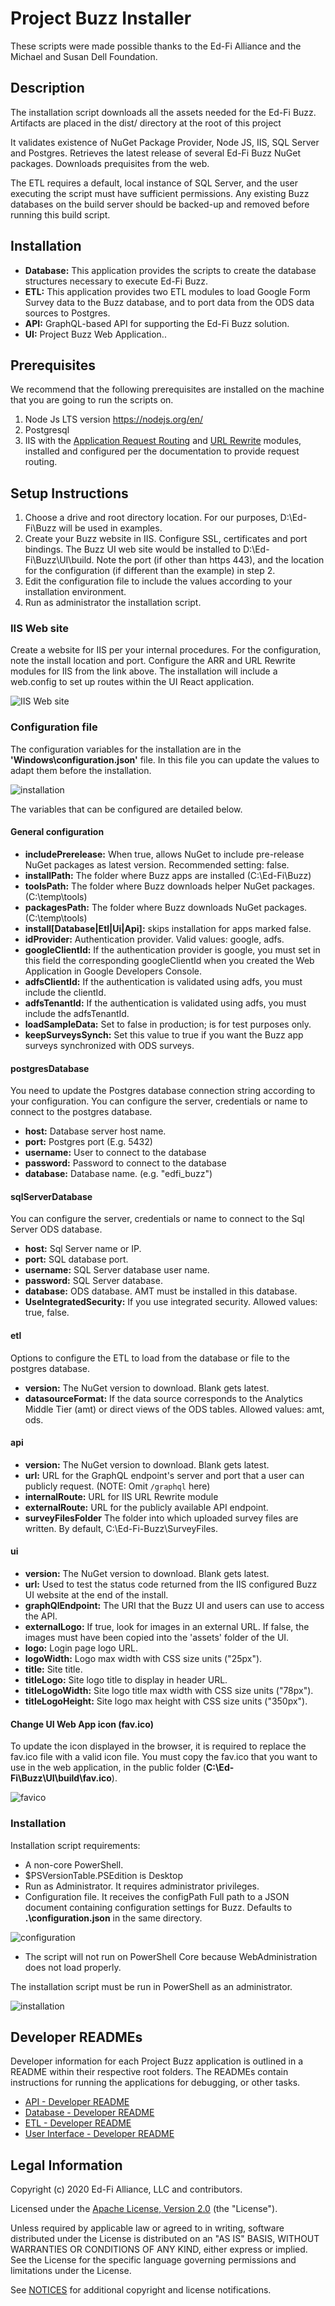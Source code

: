 # Project Buzz Installer

These scripts were made possible thanks to the Ed-Fi Alliance and the Michael and Susan Dell Foundation.

## Description

The installation script downloads all the assets needed for the Ed-Fi Buzz. Artifacts are placed in the dist/ directory at the root of this project

It validates existence of NuGet Package Provider, Node JS, IIS, SQL Server and Postgres. Retrieves the latest release of several Ed-Fi Buzz NuGet packages. Downloads prequisites from the web.

The ETL requires a default, local instance of SQL Server, and the user executing the script must have sufficient permissions. Any existing Buzz databases on the build server should be backed-up and removed before running this build script.

## Installation
- **Database:** This application provides the scripts to create the database structures necessary to execute Ed-Fi Buzz.
- **ETL:** This application provides two ETL modules to load Google Form Survey data to the Buzz database, and to port data from the ODS data sources to Postgres.
- **API:** GraphQL-based API for supporting the Ed-Fi Buzz solution.
- **UI:** Project Buzz Web Application..

## Prerequisites
We recommend that the following prerequisites are installed on the machine that you are going to run the scripts on.

1. Node Js LTS version https://nodejs.org/en/
2. Postgresql
3. IIS with the [Application Request Routing](https://www.iis.net/downloads/microsoft/application-request-routing) and [URL Rewrite](https://www.iis.net/downloads/microsoft/url-rewrite) modules, installed and configured per the documentation to provide request routing.

## Setup Instructions
1. Choose a drive and root directory location. For our purposes, D:\Ed-Fi\Buzz will be used in examples.
1. Create your Buzz website in IIS. Configure SSL, certificates and port bindings. The Buzz UI web site would be installed to D:\Ed-Fi\Buzz\UI\build. Note the port (if other than https 443), and the location for the configuration (if different than the example) in step 2.
2. Edit the configuration file to include the values according to your installation environment.
3. Run as administrator the installation script.

### IIS Web site

Create a website for IIS per your internal procedures. For the configuration, note the install location and port. Configure the ARR and URL Rewrite modules for IIS from the link above. The installation will include a web.config to set up routes within the UI React application.

![IIS Web site](./images/iis-bindings-sm.png)

### Configuration file

The configuration variables for the installation are in the **'Windows\configuration.json'** file. In this file you can update the values to adapt them before the installation.

![installation](./images/configFile.png)

The variables that can be configured are detailed below.

#### General configuration

- **includePrerelease:** When true, allows NuGet to include pre-release NuGet packages as latest version. Recommended setting: false.
- **installPath:** The folder where Buzz apps are installed (C:\Ed-Fi\Buzz)
- **toolsPath:** The folder where Buzz downloads helper NuGet packages. (C:\temp\tools)
- **packagesPath:** The folder where Buzz downloads NuGet packages. (C:\temp\tools)
- **install[Database|Etl|Ui|Api]:** skips installation for apps marked false.
- **idProvider:** Authentication provider. Valid values: google, adfs.
- **googleClientId:** If the authentication provider is google, you must set in this field the corresponding googleClientId when you created the Web Application in Google Developers Console.
- **adfsClientId:** If the authentication is validated using adfs, you must include the clientId.
- **adfsTenantId:** If the authentication is validated using adfs, you must include the adfsTenantId.
- **loadSampleData:** Set to false in production; is for test purposes only.
- **keepSurveysSynch:** Set this value to true if you want the Buzz app surveys synchronized with ODS surveys.

#### postgresDatabase

You need to update the Postgres database connection string according to your configuration. You can configure the server, credentials or name to connect to the postgres database.

- **host:** Database server host name.
- **port:** Postgres port (E.g. 5432)
- **username:** User to connect to the database
- **password:** Password to connect to the database
- **database:** Database name. (e.g. "edfi_buzz")

#### sqlServerDatabase

You can configure the server, credentials or name to connect to the Sql Server ODS database.

- **host:** Sql Server name or IP.
- **port:** SQL database port.
- **username:** SQL Server database user name.
- **password:** SQL Server database.
- **database:** ODS database. AMT must be installed in this database.
- **UseIntegratedSecurity:** If you use integrated security. Allowed values: true, false.

#### etl

Options to configure the ETL to load from the database or file to the postgres database.

- **version:** The NuGet version to download. Blank gets latest.
- **datasourceFormat:** If the data source corresponds to the Analytics Middle Tier (amt) or direct views of the ODS tables. Allowed values: amt, ods.

#### api

- **version:** The NuGet version to download. Blank gets latest.
- **url:**  URL for the GraphQL endpoint's server and port that a user can publicly request. (NOTE: Omit `/graphql` here)
- **internalRoute:**  URL for IIS URL Rewrite module
- **externalRoute:**  URL for the publicly available API endpoint.
- **surveyFilesFolder** The folder into which uploaded survey files are written. By default, C:\Ed-Fi-Buzz\SurveyFiles.

#### ui

- **version:** The NuGet version to download. Blank gets latest.
- **url:** Used to test the status code returned from the IIS configured Buzz UI website at the end of the install.
- **graphQlEndpoint:** The URI that the Buzz UI and users can use to access the API.
- **externalLogo:** If true, look for images in an external URL. If false, the images must have been copied into the 'assets' folder of the UI.
- **logo:** Login page logo URL.
- **logoWidth:** Logo max width with CSS size units ("25px").
- **title:** Site title.
- **titleLogo:** Site logo title to display in header URL.
- **titleLogoWidth:** Site logo title max width with CSS size units ("78px").
- **titleLogoHeight:** Site logo max height with CSS size units ("350px").

#### Change UI Web App icon (fav.ico)
To update the icon displayed in the browser, it is required to replace the fav.ico file with a valid icon file. You must copy the fav.ico that you want to use in the web application, in the public folder (**C:\Ed-Fi\Buzz\UI\build\fav.ico**).

![favico](./images/favico.png)

### Installation
Installation script requirements:
- A non-core PowerShell.
- $PSVersionTable.PSEdition is Desktop
- Run as Administrator. It requires administrator privileges.
- Configuration file. It receives the configPath Full path to a JSON document containing configuration settings for Buzz. Defaults to **.\configuration.json** in the same directory.

![configuration](./images/configurationJSON.png)

- The script will not run on PowerShell Core because WebAdministration does not load properly.

The installation script must be run in PowerShell as an administrator.

![installation](./images/install.png)

## Developer READMEs

Developer information for each Project Buzz application is outlined in a README within their respective root folders. The READMEs contain instructions for running the applications for debugging, or other tasks.

* [API - Developer README](../../EdFi.Buzz.Api/README.md)
* [Database -  Developer README](../../EdFi.Buzz.Database/README.md)
* [ETL -  Developer README](../../EdFi.Buzz.Etl/README.md)
* [User Interface -  Developer README](../../EdFi.Buzz.UI/README.md)


## Legal Information

Copyright (c) 2020 Ed-Fi Alliance, LLC and contributors.

Licensed under the [Apache License, Version 2.0](../../LICENSE) (the "License").

Unless required by applicable law or agreed to in writing, software
distributed under the License is distributed on an "AS IS" BASIS,
WITHOUT WARRANTIES OR CONDITIONS OF ANY KIND, either express or implied.
See the License for the specific language governing permissions and
limitations under the License.

See [NOTICES](../../NOTICES.md) for additional copyright and license notifications.
